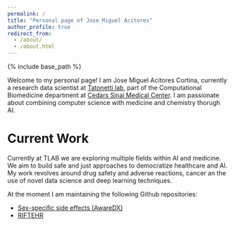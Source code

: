 ```yaml
---
permalink: /
title: "Personal page of Jose Miguel Acitores"
author_profile: true
redirect_from: 
  - /about/
  - /about.html
---
```

{% include base_path %}

Welcome to my personal page! I am Jose Miguel Acitores Cortina, currently a research data scientist at [Tatonetti lab](http://tatonettilab.org), part of the Computational Biomedicine department at [Cedars Sinai Medical Center](https://www.cedars-sinai.edu/research-education/research/departments-institutes/computational-biomedicine.html). I am passionate about combining computer science with medicine and chemistry thorugh AI.

Current Work
======
Currently at TLAB we are exploring multiple fields within AI and medicine. We aim to build safe and just approaches to democratize healthcare and AI. My work revolves around drug safety and adverse reactions, cancer an the use of novel data science and deep learning techniques.

At the moment I am maintaining the following Github repositories:

* [Sex-specific side effects (AwareDX)](https://github.com/tatonetti-lab/sex_risks)
* [RIFTEHR](https://github.com/tatonetti-lab/riftehr)
